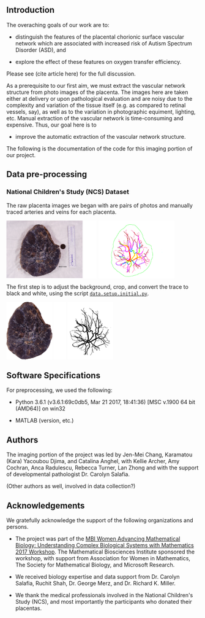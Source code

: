 ## Introduction

The overaching goals of our work are to:
*    distinguish the features of the placental chorionic surface vascular network which are associated with increased risk of Autism Spectrum Disorder (ASD), and

*    explore the effect of these features on oxygen transfer efficiency.

Please see (cite article here) for the full discussion.

As a prerequisite to our first aim, we must extract the vascular network structure from photo images of the placenta.  The images here are taken either
at delivery or upon pathological evaluation and are noisy due to the complexity and variation of the tissue itself (e.g. as compared to retinal vessels, say), as well as to the variation in photographic equiment, lighting, etc.  Manual extraction of the vascular network is time-consuming and expensive.  Thus, our goal here is to

*    improve the automatic extraction of the vascular network structure. 

The following is the documentation of the code for this imaging portion of our project.
 
<!-- You can use the [editor on GitHub](https://github.com/canghel/placenta/edit/master/docs/README.md) to maintain and preview the content for your website in Markdown files.

Whenever you commit to this repository, GitHub Pages will run [Jekyll](https://jekyllrb.com/) to rebuild the pages in your site, from the content in your Markdown files. -->

## Data pre-processing

### National Children's Study (NCS) Dataset

The raw placenta images we began with are pairs of photos and manually traced arteries and veins for each placenta.

<img align="center" src="img/preprocessing_raw_photo.png" height="150" alt="hi" class="inline"/> <img align="center" src="img/whitespace.png" height="150" alt=""  class="inline"/>  <img align="center" src="img/preprocessing_raw_trace.png" height="150" alt="hi" class="inline"/> 

The first step is to adjust the background, crop, and convert the trace to black and white, using the script [`data.setup.initial.py`](https://github.com/canghel/placenta/blob/master/scripts/data.setup.initial.py ).

<img align="center" src="img/preprocessing_white_and_crop_photo.png" height="150" alt="hi" class="inline"/> <img align="center" src="img/whitespace.png"  height="150" alt="" class="inline"/>  <img align="center" src="img/preprocessing_white_and_crop_trace.png" height="150" alt="hi" class="inline"/> 

## Software Specifications

For preprocessing, we used the following:

*	Python 3.6.1 (v3.6.1:69c0db5, Mar 21 2017, 18:41:36) [MSC v.1900 64 bit (AMD64)] on win32

*   MATLAB (version, etc.)

## Authors

The imaging portion of the project was led by Jen-Mei Chang, Karamatou (Kara) Yacoubou Djima, and Catalina Anghel, with 
Kellie Archer, Amy Cochran, Anca Radulescu, Rebecca Turner, Lan Zhong and with the support of developmental pathologist Dr. Carolyn Salafia.

(Other authors as well, involved in data collection?)

## Acknowledgements

We gratefully acknowledge the support of the following organizations and persons.  

*	The project was part of the [MBI Women Advancing Mathematical Biology: Understanding Complex Biological Systems with Mathematics 2017 Workshop](https://mbi.osu.edu/event/?id=1067 ).  The Mathematical Biosciences Institute sponsored the workshop, with support from Association for Women in Mathematics, The Society for Mathematical Biology, and Microsoft Research.

*   We received biology expertise and data support from Dr. Carolyn Salafia, Ruchit Shah, Dr. George Merz, and Dr. Richard K. Miller.

*	We thank the medical professionals involved in the National Children's Study (NCS), and most importantly the participants who donated their placentas.

<!-- ```markdown
Syntax highlighted code block

# Header 1
## Header 2
### Header 3

- Bulleted
- List

1. Numbered
2. List

**Bold** and _Italic_ and `Code` text

[Link](url) and ![Image](src)
```

For more details see [GitHub Flavored Markdown](https://guides.github.com/features/mastering-markdown/).

### Jekyll Themes

Your Pages site will use the layout and styles from the Jekyll theme you have selected in your [repository settings](https://github.com/canghel/placenta/settings). The name of this theme is saved in the Jekyll `_config.yml` configuration file.

### Support or Contact

Having trouble with Pages? Check out our [documentation](https://help.github.com/categories/github-pages-basics/) or [contact support](https://github.com/contact) and we’ll help you sort it out. -->
